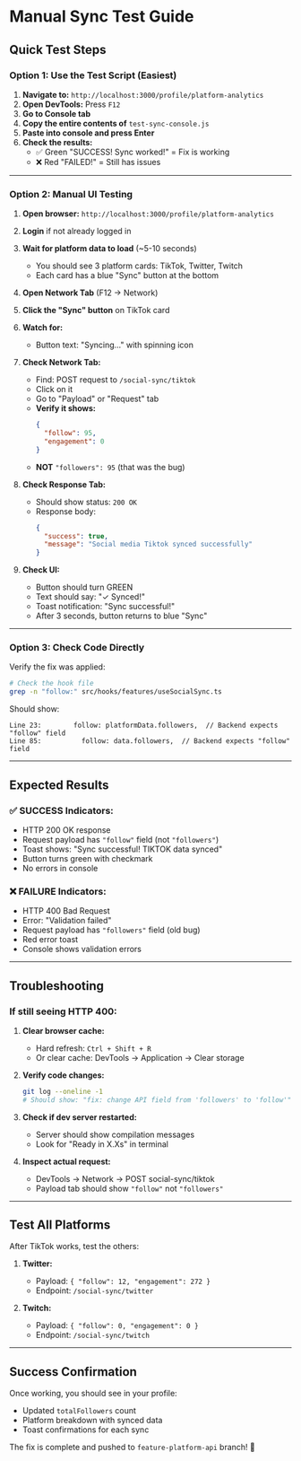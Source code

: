 # Manual Sync Test Guide

## Quick Test Steps

### Option 1: Use the Test Script (Easiest)

1. **Navigate to:** `http://localhost:3000/profile/platform-analytics`
2. **Open DevTools:** Press `F12`
3. **Go to Console tab**
4. **Copy the entire contents of** `test-sync-console.js`
5. **Paste into console and press Enter**
6. **Check the results:**
   - ✅ Green "SUCCESS! Sync worked!" = Fix is working
   - ❌ Red "FAILED!" = Still has issues

---

### Option 2: Manual UI Testing

1. **Open browser:** `http://localhost:3000/profile/platform-analytics`

2. **Login** if not already logged in

3. **Wait for platform data to load** (~5-10 seconds)
   - You should see 3 platform cards: TikTok, Twitter, Twitch
   - Each card has a blue "Sync" button at the bottom

4. **Open Network Tab** (F12 → Network)

5. **Click the "Sync" button** on TikTok card

6. **Watch for:**
   - Button text: "Syncing..." with spinning icon
   
7. **Check Network Tab:**
   - Find: POST request to `/social-sync/tiktok`
   - Click on it
   - Go to "Payload" or "Request" tab
   - **Verify it shows:**
     ```json
     {
       "follow": 95,
       "engagement": 0
     }
     ```
   - **NOT** `"followers": 95` (that was the bug)

8. **Check Response Tab:**
   - Should show status: `200 OK`
   - Response body:
     ```json
     {
       "success": true,
       "message": "Social media Tiktok synced successfully"
     }
     ```

9. **Check UI:**
   - Button should turn GREEN
   - Text should say: "✓ Synced!"
   - Toast notification: "Sync successful!"
   - After 3 seconds, button returns to blue "Sync"

---

### Option 3: Check Code Directly

Verify the fix was applied:

```bash
# Check the hook file
grep -n "follow:" src/hooks/features/useSocialSync.ts
```

Should show:
```
Line 23:        follow: platformData.followers,  // Backend expects "follow" field
Line 85:          follow: data.followers,  // Backend expects "follow" field
```

---

## Expected Results

### ✅ SUCCESS Indicators:
- HTTP 200 OK response
- Request payload has `"follow"` field (not `"followers"`)
- Toast shows: "Sync successful! TIKTOK data synced"
- Button turns green with checkmark
- No errors in console

### ❌ FAILURE Indicators:
- HTTP 400 Bad Request
- Error: "Validation failed"
- Request payload has `"followers"` field (old bug)
- Red error toast
- Console shows validation errors

---

## Troubleshooting

### If still seeing HTTP 400:

1. **Clear browser cache:**
   - Hard refresh: `Ctrl + Shift + R`
   - Or clear cache: DevTools → Application → Clear storage

2. **Verify code changes:**
   ```bash
   git log --oneline -1
   # Should show: "fix: change API field from 'followers' to 'follow'"
   ```

3. **Check if dev server restarted:**
   - Server should show compilation messages
   - Look for "Ready in X.Xs" in terminal

4. **Inspect actual request:**
   - DevTools → Network → POST social-sync/tiktok
   - Payload tab should show `"follow"` not `"followers"`

---

## Test All Platforms

After TikTok works, test the others:

1. **Twitter:**
   - Payload: `{ "follow": 12, "engagement": 272 }`
   - Endpoint: `/social-sync/twitter`

2. **Twitch:**
   - Payload: `{ "follow": 0, "engagement": 0 }`
   - Endpoint: `/social-sync/twitch`

---

## Success Confirmation

Once working, you should see in your profile:
- Updated `totalFollowers` count
- Platform breakdown with synced data
- Toast confirmations for each sync

The fix is complete and pushed to `feature-platform-api` branch! 🎉


